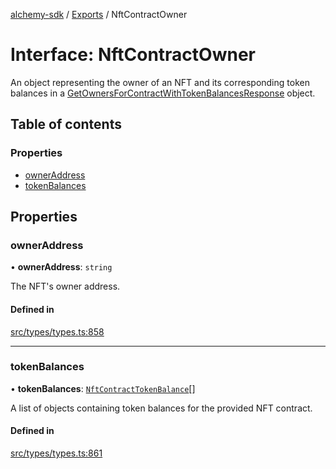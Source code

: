 [alchemy-sdk](../README.md) / [Exports](../modules.md) / NftContractOwner

# Interface: NftContractOwner

An object representing the owner of an NFT and its corresponding token
balances in a [GetOwnersForContractWithTokenBalancesResponse](GetOwnersForContractWithTokenBalancesResponse.md) object.

## Table of contents

### Properties

- [ownerAddress](NftContractOwner.md#owneraddress)
- [tokenBalances](NftContractOwner.md#tokenbalances)

## Properties

### ownerAddress

• **ownerAddress**: `string`

The NFT's owner address.

#### Defined in

[src/types/types.ts:858](https://github.com/alchemyplatform/alchemy-sdk-js/blob/340ad5a/src/types/types.ts#L858)

___

### tokenBalances

• **tokenBalances**: [`NftContractTokenBalance`](NftContractTokenBalance.md)[]

A list of objects containing token balances for the provided NFT contract.

#### Defined in

[src/types/types.ts:861](https://github.com/alchemyplatform/alchemy-sdk-js/blob/340ad5a/src/types/types.ts#L861)
